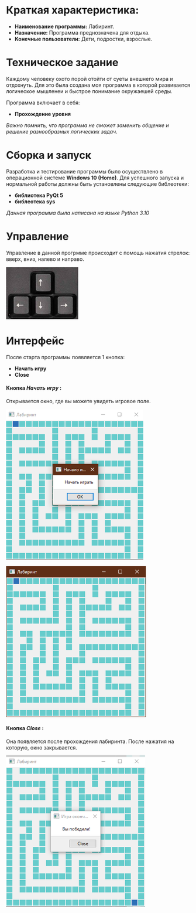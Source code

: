 # Краткая характеристика: 

* **Наименование программы:** Лабиринт.
* **Назначение:** Программа преднозначена для отдыха.
* **Конечные пользователи:** Дети, подростки, взрослые.

# Техническое задание
Каждому человеку охото порой отойти от суеты внешнего мира и отдохнуть. Для это была создана моя программа в которой  развивается логическое мышленеи и быстрое понимание окружаешей среды.

Программа включает в себя:

* **Прохождение уровня**

*Важно помнить, что программа не сможет заменить общение и решение разнообразных логических задач*.
# Сборка и запуск
Разработка и тестирование программы было осуществлено в операционной системе **Windows 10 (Home)**. Для успешного запуска и нормальной работы должны быть установлены следующие библеотеки:

* **библиотека PyQt 5**
* **библеотека sys** 


*Данная программа была написана на языке Python 3.10*

# Управление
Управление в данной прогрмме происходит с помощь нажатия стрелок: вверх, вниз, налево и направо.

![img_3.png](pictures/img_3.png)

# Интерфейс

После старта программы появляется 1 кнопка:

* **Начать игру**
* **Close**

#### Кнопка *Начать игру* :
Открывается окно, где вы можете увидеть игровое поле.


![img_1.png](pictures/img_1.png)


![img.png](pictures/img.png)


#### Кнопка *Close* :

Она появляется после прохождения лабиринта.
После нажатия на которую, окно закрывается.

![img_2.png](pictures/img_2.png)



